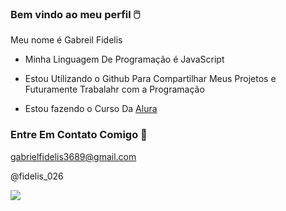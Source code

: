 ### Bem vindo ao meu perfil 🖱️
Meu nome é Gabreil Fidelis 

- Minha Linguagem De Programação é JavaScript

- Estou Utilizando o Github Para Compartilhar Meus Projetos e Futuramente Trabalahr com a Programação 

- Estou fazendo o Curso Da [Alura](https://www.alura.com.br)

### Entre Em Contato Comigo 📧

gabrielfidelis3689@gmail.com

@fidelis_026 


![](https://media1.tenor.com/m/kHcmsxlKHEAAAAAC/rock-one-eyebrow-raised-rock-staring.gif)
